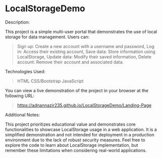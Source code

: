 # LocalStorageDemo
Description:

This project is a simple multi-user portal that demonstrates the use of local storage for data management. Users can:

> Sign up: Create a new account with a username and password,
Log in: Access their existing account,
Save data: Store information using LocalStorage,
Update data: Modify their saved information,
Delete account: Remove their account and associated data.

Technologies Used:

> HTML
> CSS/Bootstrap
> JavaScript

You can view a live demonstration of the project in your browser at the following URL:

> https://adnannazir235.github.io/LocalStorageDemo/Landing-Page

Additional Notes:

This project prioritizes educational value and demonstrates core functionalities to showcase LocalStorage usage in a web application.
It is a simplified demonstration and not intended for deployment in a production environment due to the lack of robust security measures.
Feel free to explore the code to learn about LocalStorage implementation, but remember these limitations when considering real-world applications.
